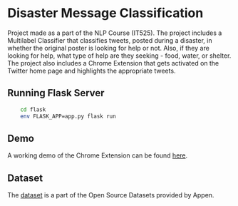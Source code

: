 # Disaster Message Classification

Project made as a part of the NLP Course (IT525). The project includes a Multilabel Classifier that classifies tweets, posted during a disaster, in whether the original poster is looking for help or not. Also, if they are looking for help, what type of help are they seeking - food, water, or shelter.  The project also includes a Chrome Extension that gets activated on the Twitter home page and highlights the appropriate tweets.

## Running Flask Server

```bash
    cd flask
    env FLASK_APP=app.py flask run
```

## Demo

A working demo of the Chrome Extension can be found [here](https://github.com/saurabhmittal16/disaster-messages-classification/blob/master/result/demo.gif).

## Dataset

The [dataset](https://appen.com/datasets/combined-disaster-response-data/) is a part of the Open Source Datasets provided by Appen.
